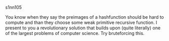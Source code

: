 s1nn105

You know when they say the preimages of a hashfunction should be hard to compute and than they choose some weak primitive recursive function. I present to you a revolutionary solution that builds upon (quite literally) one of the largest problems of computer science. Try bruteforcing this.
